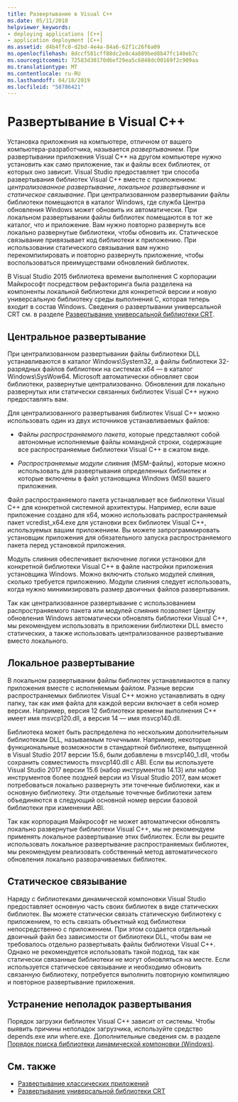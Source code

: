 ```yaml
---
title: Развертывание в Visual C++
ms.date: 05/11/2018
helpviewer_keywords:
- deploying applications [C++]
- application deployment [C++]
ms.assetid: d4b4ffc0-d2bd-4e4a-84a6-62f1c26f6a09
ms.openlocfilehash: 8dccf581cff88dc2e8c4a889bed8b47fc140eb7c
ms.sourcegitcommit: 72583d30170d6ef29ea5c6848dc00169f2c909aa
ms.translationtype: MT
ms.contentlocale: ru-RU
ms.lasthandoff: 04/18/2019
ms.locfileid: "58786421"
---
```

# <a name="deployment-in-visual-c"></a>Развертывание в Visual C++

Установка приложения на компьютере, отличном от вашего компьютера-разработчика, называется *развертыванием*. При развертывании приложения Visual C++ на другом компьютере нужно установить как само приложение, так и файлы всех библиотек, от которых оно зависит. Visual Studio предоставляет три способа развертывания библиотек Visual C++ вместе с приложением: *централизованное развертывание*, *локальное развертывание* и *статическое связывание*. При централизованном развертывании файлы библиотеки помещаются в каталог Windows, где служба Центра обновления Windows может обновить их автоматически. При локальном развертывании файлы библиотек помещаются в тот же каталог, что и приложение. Вам нужно повторно развернуть все локально развернутые библиотеки, чтобы обновить их. Статическое связывание привязывает код библиотеки к приложению. При использовании статического связывания вам нужно перекомпилировать и повторно развернуть приложение, чтобы воспользоваться преимуществами обновлений библиотек.

В Visual Studio 2015 библиотека времени выполнения C корпорации Майкрософт посредством рефакторинга была разделена на компоненты локальной библиотеки для конкретной версии и новую универсальную библиотеку среды выполнения C, которая теперь входит в состав Windows. Сведения о развертывании универсальной CRT см. в разделе [Развертывание универсальной библиотеки CRT](universal-crt-deployment.md).

## <a name="central-deployment"></a>Центральное развертывание

При централизованном развертывании файлы библиотеки DLL устанавливаются в каталог Windows\System32, а файлы библиотеки 32-разрядных файлов библиотеки на системах x64 — в каталог Windows\SysWow64. Microsoft автоматически обновляет свои библиотеки, развернутые централизованно. Обновления для локально развернутых или статически связанных библиотек Visual C++ нужно предоставлять вам.

Для централизованного развертывания библиотек Visual C++ можно использовать один из двух источников устанавливаемых файлов:

- Файлы *распространяемого пакета*, которые представляют собой автономные исполняемые файлы командной строки, содержащие все распространяемые библиотеки Visual C++ в сжатом виде.

- *Распространяемые модули слияния* (MSM-файлы), которые можно использовать для развертывания определенных библиотек и которые включены в файл установщика Windows (MSI) вашего приложения.

Файл распространяемого пакета устанавливает все библиотеки Visual C++ для конкретной системной архитектуры. Например, если ваше приложение создано для x64, можно использовать распространяемый пакет vcredist_x64.exe для установки всех библиотек Visual C++, используемых вашим приложением. Вы можете запрограммировать установщик приложения для обязательного запуска распространяемого пакета перед установкой приложения.

Модуль слияния обеспечивает включение логики установки для конкретной библиотеки Visual C++ в файле настройки приложения установщика Windows. Можно включить столько модулей слияния, сколько требуется приложению. Модули слияния следует использовать, когда нужно минимизировать размер двоичных файлов развертывания.

Так как централизованное развертывание с использованием распространяемого пакета или модулей слияния позволяет Центру обновления Windows автоматически обновлять библиотеки Visual C++, мы рекомендуем использовать в приложении библиотеки DLL вместо статических, а также использовать централизованное развертывание вместо локального.

## <a name="local-deployment"></a>Локальное развертывание

В локальном развертывании файлы библиотек устанавливаются в папку приложения вместе с исполняемым файлом. Разные версии распространяемых библиотек Visual C++ можно устанавливать в одну папку, так как имя файла для каждой версии включает в себя номер версии. Например, версия 12 библиотеки времени выполнения C++ имеет имя msvcp120.dll, а версия 14 — имя msvcp140.dll.

Библиотека может быть распределена по нескольким дополнительным библиотекам DLL, называемым *точечными*. Например, некоторые функциональные возможности в стандартной библиотеке, выпущенной в Visual Studio 2017 версии 15.6, были добавлены в msvcp140_1.dll, чтобы сохранить совместимость msvcp140.dll с ABI. Если вы используете Visual Studio 2017 версии 15.6 (набор инструментов 14.13) или набор инструментов более поздней версии из Visual Studio 2017, вам может потребоваться локально развернуть эти точечные библиотеки, как и основную библиотеку. Эти отдельные точечные библиотеки затем объединяются в следующий основной номер версии базовой библиотеки при изменении ABI.

Так как корпорация Майкрософт не может автоматически обновлять локально развернутые библиотеки Visual C++, мы не рекомендуем применять локальное развертывание этих библиотек. Если вы решите использовать локальное развертывание распространяемых библиотек, мы рекомендуем реализовать собственный метод автоматического обновления локально разворачиваемых библиотек.

## <a name="static-linking"></a>Статическое связывание

Наряду с библиотеками динамической компоновки Visual Studio предоставляет основную часть своих библиотек в виде статических библиотек. Вы можете статически связать статическую библиотеку с приложением, то есть связать объектный код библиотеки непосредственно с приложением. При этом создается отдельный двоичный файл без зависимости от библиотеки DLL, чтобы вам не требовалось отдельно развертывать файлы библиотеки Visual C++. Однако не рекомендуется использовать такой подход, так как статически связанные библиотеки не могут обновляться на месте. Если используется статическое связывание и необходимо обновить связанную библиотеку, потребуется выполнить повторную компиляцию и повторное развертывание приложения.

## <a name="troubleshooting-deployment-issues"></a>Устранение неполадок развертывания

Порядок загрузки библиотек Visual C++ зависит от системы. Чтобы выявить причины неполадок загрузчика, используйте средство depends.exe или where.exe. Дополнительные сведения см. в разделе [Порядок поиска библиотеки динамической компоновки (Windows)](/windows/desktop/Dlls/dynamic-link-library-search-order).

## <a name="see-also"></a>См. также

- [Развертывание классических приложений](deploying-native-desktop-applications-visual-cpp.md)
- [Развертывание универсальной библиотеки CRT](universal-crt-deployment.md)

